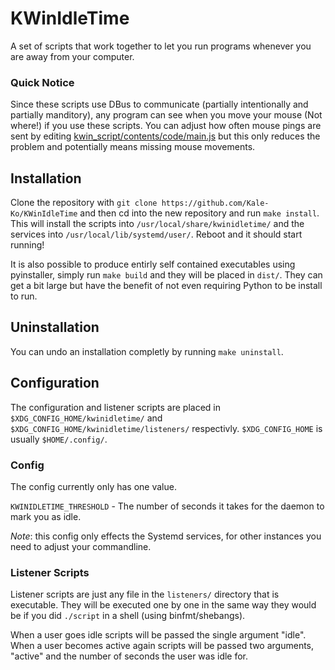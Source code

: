 # KWinIdleTime

A set of scripts that work together to let you run programs whenever you are away from your computer.

### Quick Notice

Since these scripts use DBus to communicate (partially intentionally and partially manditory), any program can see when you move your mouse (Not where!) if you use these scripts. You can adjust how often mouse pings are sent by editing [kwin_script/contents/code/main.js](https://github.com/Kale-Ko/KWinIdleTime/blob/main/kwin_script/contents/code/main.js) but this only reduces the problem and potentially means missing mouse movements.

## Installation

Clone the repository with `git clone https://github.com/Kale-Ko/KWinIdleTime` and then cd into the new repository and run `make install`.
This will install the scripts into `/usr/local/share/kwinidletime/` and the services into `/usr/local/lib/systemd/user/`.
Reboot and it should start running!

It is also possible to produce entirly self contained executables using pyinstaller, simply run `make build` and they will be placed in `dist/`. They can get a bit large but have the benefit of not even requiring Python to be install to run.

## Uninstallation

You can undo an installation completly by running `make uninstall`.

## Configuration

The configuration and listener scripts are placed in `$XDG_CONFIG_HOME/kwinidletime/` and `$XDG_CONFIG_HOME/kwinidletime/listeners/` respectivly. `$XDG_CONFIG_HOME` is usually `$HOME/.config/`.

### Config

The config currently only has one value.

`KWINIDLETIME_THRESHOLD` - The number of seconds it takes for the daemon to mark you as idle.

*Note*: this config only effects the Systemd services, for other instances you need to adjust your commandline.

### Listener Scripts

Listener scripts are just any file in the `listeners/` directory that is executable. They will be executed one by one in the same way they would be if you did `./script` in a shell (using binfmt/shebangs).

When a user goes idle scripts will be passed the single argument "idle".
When a user becomes active again scripts will be passed two arguments, "active" and the number of seconds the user was idle for.
